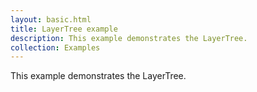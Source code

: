 ```yaml
---
layout: basic.html
title: LayerTree example
description: This example demonstrates the LayerTree.
collection: Examples
---
```


This example demonstrates the LayerTree.
